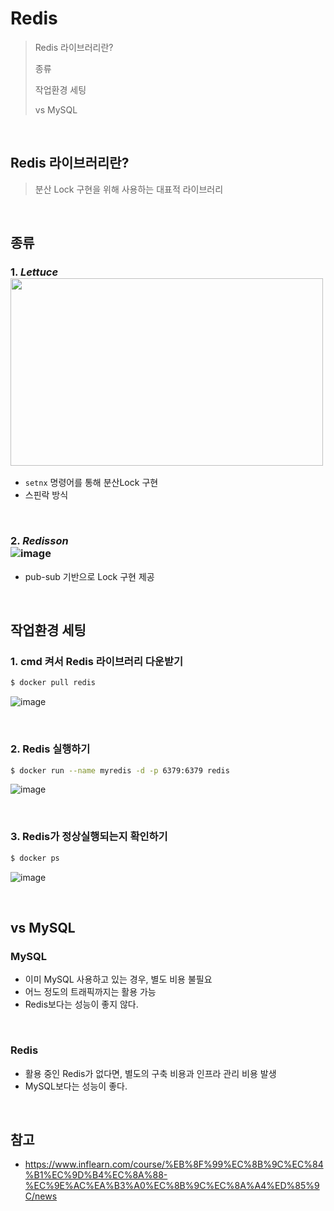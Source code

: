 
# Redis
> Redis 라이브러리란?
> 
> 종류
> 
> 작업환경 세팅
>
> vs MySQL
<br/>

## Redis 라이브러리란?
> 분산 Lock 구현을 위해 사용하는 대표적 라이브러리

<br/>

## 종류
### 1. _**Lettuce**_<br/><img src="https://github.com/user-attachments/assets/ccc270c2-ed0d-472e-b97b-9c454e14fd46" width="500" height="300" />
- ```setnx``` 명령어를 통해 분산Lock 구현
- 스핀락 방식

<br/>

### 2. _**Redisson**_<br/>![image](https://github.com/user-attachments/assets/848cc373-3cb1-4400-8542-b13659050a08)
- pub-sub 기반으로 Lock 구현 제공

<br/>

## 작업환경 세팅

### 1. cmd 켜서 Redis 라이브러리 다운받기
```bash
$ docker pull redis
```
![image](https://github.com/user-attachments/assets/3d1606b9-3334-4fd9-80ae-5fc3378623de)

<br/>

### 2. Redis 실행하기
```bash
$ docker run --name myredis -d -p 6379:6379 redis
```
![image](https://github.com/user-attachments/assets/06744608-1828-4dd4-866e-ba72532fea17)

<br/>

### 3. Redis가 정상실행되는지 확인하기
```bash
$ docker ps
```
![image](https://github.com/user-attachments/assets/cd91d343-b79f-434c-8a5a-50b8e37979ca)

<br/>

## vs MySQL
### MySQL
- 이미 MySQL 사용하고 있는 경우, 별도 비용 불필요
- 어느 정도의 트래픽까지는 활용 가능
- Redis보다는 성능이 좋지 않다.

<br/>

### Redis
- 활용 중인 Redis가 없다면, 별도의 구축 비용과 인프라 관리 비용 발생
- MySQL보다는 성능이 좋다.

<br/>

## 참고
* https://www.inflearn.com/course/%EB%8F%99%EC%8B%9C%EC%84%B1%EC%9D%B4%EC%8A%88-%EC%9E%AC%EA%B3%A0%EC%8B%9C%EC%8A%A4%ED%85%9C/news
